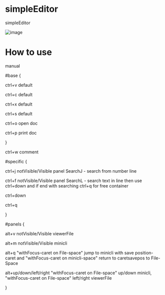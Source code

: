 # simpleEditor
simpleEditor

![image](https://github.com/user-attachments/assets/aa02ddce-bdd4-458f-957c-6448fa7f4159)

# How to use
manual

#base
{

ctrl+v default

ctrl+c default

ctrl+x default

ctrl+s default

ctrl+o open doc

ctrl+p print doc

}

ctrl+w comment


#specific
{

ctrl+j notVisible/Visible panel SearchJ - search from number line

ctrl+f notVisible/Visible panel SearchL - search text in line then use ctrl+down and if end with searching ctrl+q for free container

ctrl+down 

ctrl+q

}


#panels
{

alt+v notVisible/Visible viewerFile

alt+m notVisible/Visible minicli

alt+q "withFocus-caret on File-space" jump to minicli with save position-caret and "withFocus-caret on minicli-space" return to caretsavepos to File-Space  

alt+up/down/left/right "withFocus-caret on File-space" up/down minicli, "withFocus-caret on File-space" left/right viewerFile 

}
